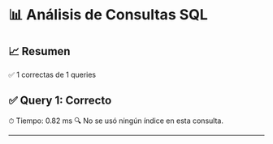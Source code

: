 # 📊 Análisis de Consultas SQL


## 📈 Resumen
✅ 1 correctas de 1 queries

## ✅ Query 1: Correcto

⏱ Tiempo: 0.82 ms
🔍 No se usó ningún índice en esta consulta.

---
